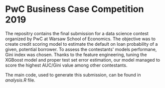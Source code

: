 # PwC Business Case Competition 2019


The repositry contains the final submission for a data science contest organized by PwC at Warsaw School of Economics. The objective was to create credit scoring model to estimate the default on loan probability of a given, potential borrower. To assess the contestants' models performane, Gini index was chosen. Thanks to the feature engineering, tuning the XGBoost model and proper test set error estimation, our model managed to score the highest AUC/Gini value among other contestants. 

The main code, used to generate this submission, can be found in *analysis.R* file.
